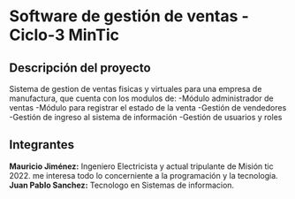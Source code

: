 # Software de gestión de ventas - Ciclo-3 MinTic

## Descripción del proyecto
Sistema de gestion de ventas fisicas y virtuales para una empresa de manufactura, que cuenta con los modulos de: 
-Módulo administrador de ventas
-Módulo para registrar el estado de la venta
-Gestión de vendedores
-Gestión de ingreso al sistema de información
-Gestión de usuarios y roles



## Integrantes
**Mauricio Jiménez:** Ingeniero Electricista y actual tripulante de Misión tic 2022. me interesa todo lo concerniente a la programación y la tecnologia.
**Juan Pablo Sanchez:** Tecnologo en Sistemas de informacion.
